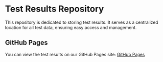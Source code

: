 # Test Results Repository

This repository is dedicated to storing test results. It serves as a centralized location for all test data, ensuring easy access and management.

## GitHub Pages

You can view the test results on our GitHub Pages site: [GitHub Pages](https://novasamatech.github.io/balances_test_result)

